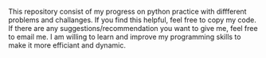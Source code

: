 This repository consist of my progress on python practice with diffferent problems and challanges. If you find this helpful, feel free to copy my code. If there are any suggestions/recommendation you want to give me, feel free to email me. 
I am willing to learn and improve my programming skills to make it more efficiant and dynamic.
